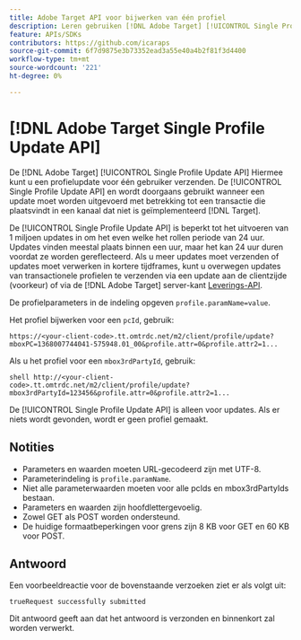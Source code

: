 ```yaml
---
title: Adobe Target API voor bijwerken van één profiel
description: Leren gebruiken [!DNL Adobe Target] [!UICONTROL Single Profile Update API] om de profielgegevens van één bezoeker te verzenden naar [!DNL Target].
feature: APIs/SDKs
contributors: https://github.com/icaraps
source-git-commit: 6f7d9875e3b73352ead3a55e40a4b2f81f3d4400
workflow-type: tm+mt
source-wordcount: '221'
ht-degree: 0%

---
```


# [!DNL Adobe Target Single Profile Update API]

De [!DNL Adobe Target] [!UICONTROL Single Profile Update API] Hiermee kunt u een profielupdate voor één gebruiker verzenden. De [!UICONTROL Single Profile Update API] en wordt doorgaans gebruikt wanneer een update moet worden uitgevoerd met betrekking tot een transactie die plaatsvindt in een kanaal dat niet is geïmplementeerd [!DNL Target].

De [!UICONTROL Single Profile Update API] is beperkt tot het uitvoeren van 1 miljoen updates in om het even welke het rollen periode van 24 uur. Updates vinden meestal plaats binnen een uur, maar het kan 24 uur duren voordat ze worden gereflecteerd. Als u meer updates moet verzenden of updates moet verwerken in kortere tijdframes, kunt u overwegen updates van transactionele profielen te verzenden via een update aan de clientzijde (voorkeur) of via de [!DNL Adobe Target] server-kant [Leverings-API](/help/dev/implement/delivery-api/overview.md).

De profielparameters in de indeling opgeven `profile.paramName=value`.

Het profiel bijwerken voor een `pcId`, gebruik:

``````
https://<your-client-code>.tt.omtrdc.net/m2/client/profile/update?mboxPC=1368007744041-575948.01_00&profile.attr=0&profile.attr2=1...
``````

Als u het profiel voor een `mbox3rdPartyId`, gebruik:

``````
shell http://<your-client-code>.tt.omtrdc.net/m2/client/profile/update?mbox3rdPartyId=123456&profile.attr=0&profile.attr2=1...
``````

De [!UICONTROL Single Profile Update API] is alleen voor updates. Als er niets wordt gevonden, wordt er geen profiel gemaakt.

## Notities

* Parameters en waarden moeten URL-gecodeerd zijn met UTF-8.
* Parameterindeling is `profile.paramName`.
* Niet alle parameterwaarden moeten voor alle pcIds en mbox3rdPartyIds bestaan.
* Parameters en waarden zijn hoofdlettergevoelig.
* Zowel GET als POST worden ondersteund.
* De huidige formaatbeperkingen voor grens zijn 8 KB voor GET en 60 KB voor POST.

## Antwoord

Een voorbeeldreactie voor de bovenstaande verzoeken ziet er als volgt uit:

`trueRequest successfully submitted`

Dit antwoord geeft aan dat het antwoord is verzonden en binnenkort zal worden verwerkt.